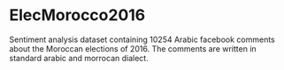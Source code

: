# ElecMorocco2016
 Sentiment analysis dataset containing 10254 Arabic facebook comments about the Moroccan elections of 2016.
 The comments are written in standard arabic and morrocan dialect.
 
 
